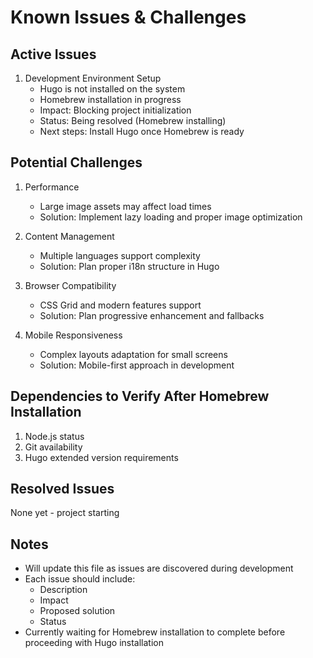# Known Issues & Challenges

## Active Issues
1. Development Environment Setup
   - Hugo is not installed on the system
   - Homebrew installation in progress
   - Impact: Blocking project initialization
   - Status: Being resolved (Homebrew installing)
   - Next steps: Install Hugo once Homebrew is ready

## Potential Challenges
1. Performance
   - Large image assets may affect load times
   - Solution: Implement lazy loading and proper image optimization

2. Content Management
   - Multiple languages support complexity
   - Solution: Plan proper i18n structure in Hugo

3. Browser Compatibility
   - CSS Grid and modern features support
   - Solution: Plan progressive enhancement and fallbacks

4. Mobile Responsiveness
   - Complex layouts adaptation for small screens
   - Solution: Mobile-first approach in development

## Dependencies to Verify After Homebrew Installation
1. Node.js status
2. Git availability
3. Hugo extended version requirements

## Resolved Issues
None yet - project starting

## Notes
- Will update this file as issues are discovered during development
- Each issue should include:
  - Description
  - Impact
  - Proposed solution
  - Status
- Currently waiting for Homebrew installation to complete before proceeding with Hugo installation
